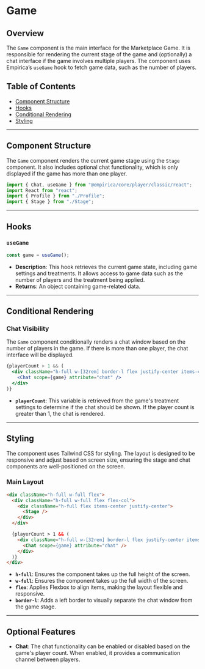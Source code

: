 
# Game 

## Overview

The `Game` component is the main interface for the Marketplace Game. It is responsible for rendering the current stage of the game and (optionally) a chat interface if the game involves multiple players. The component uses Empirica’s `useGame` hook to fetch game data, such as the number of players.

## Table of Contents

- [Component Structure](#component-structure)
- [Hooks](#hooks)
- [Conditional Rendering](#conditional-rendering)
- [Styling](#styling)

---

## Component Structure

The `Game` component renders the current game stage using the `Stage` component. It also includes optional chat functionality, which is only displayed if the game has more than one player.

```jsx
import { Chat, useGame } from "@empirica/core/player/classic/react";
import React from "react";
import { Profile } from "./Profile";
import { Stage } from "./Stage";
```

---

## Hooks

### `useGame`

```js
const game = useGame();
```

- **Description**: This hook retrieves the current game state, including game settings and treatments. It allows access to game data such as the number of players and the treatment being applied.
- **Returns**: An object containing game-related data.

---

## Conditional Rendering

### Chat Visibility

The `Game` component conditionally renders a chat window based on the number of players in the game. If there is more than one player, the chat interface will be displayed.

```jsx
{playerCount > 1 && (
  <div className="h-full w-[32rem] border-l flex justify-center items-center">
    <Chat scope={game} attribute="chat" />
  </div>
)}
```

- **`playerCount`**: This variable is retrieved from the game's treatment settings to determine if the chat should be shown. If the player count is greater than 1, the chat is rendered.

---

## Styling

The component uses Tailwind CSS for styling. The layout is designed to be responsive and adjust based on screen size, ensuring the stage and chat components are well-positioned on the screen.

### Main Layout

```html
<div className="h-full w-full flex">
  <div className="h-full w-full flex flex-col">
    <div className="h-full flex items-center justify-center">
      <Stage />
    </div>
  </div>

  {playerCount > 1 && (
    <div className="h-full w-[32rem] border-l flex justify-center items-center">
      <Chat scope={game} attribute="chat" />
    </div>
  )}
</div>
```

- **`h-full`**: Ensures the component takes up the full height of the screen.
- **`w-full`**: Ensures the component takes up the full width of the screen.
- **`flex`**: Applies Flexbox to align items, making the layout flexible and responsive.
- **`border-l`**: Adds a left border to visually separate the chat window from the game stage.

---

## Optional Features

- **Chat**: The chat functionality can be enabled or disabled based on the game's player count. When enabled, it provides a communication channel between players.
```
